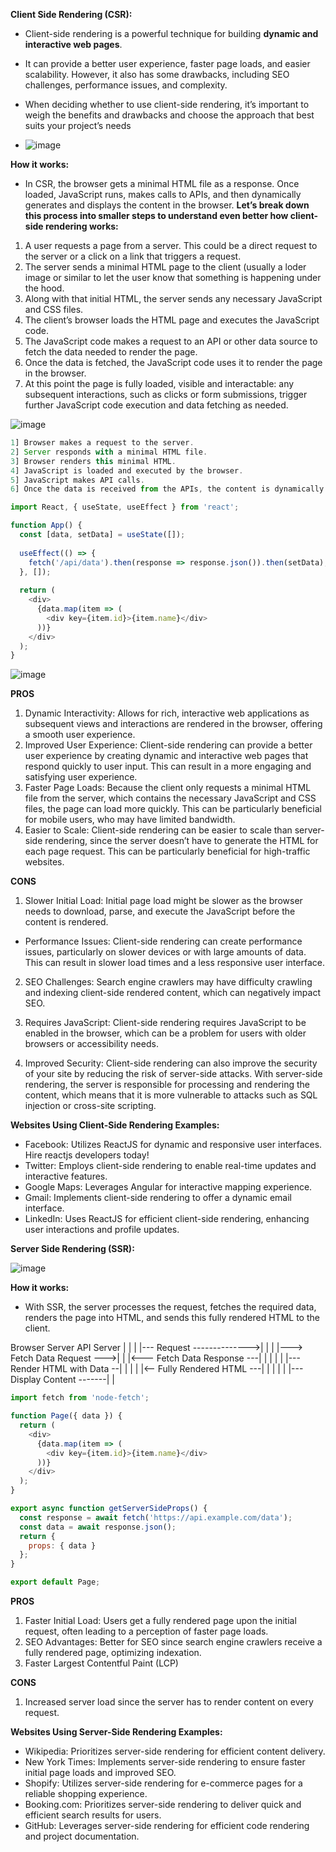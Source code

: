 **Client Side Rendering (CSR):**

- Client-side rendering is a powerful technique for building **dynamic and interactive web pages**.
- It can provide a better user experience, faster page loads, and easier scalability. However, it also has some drawbacks, including SEO challenges, performance issues, and complexity.
- When deciding whether to use client-side rendering, it’s important to weigh the benefits and drawbacks and choose the approach that best suits your project’s needs

- ![image](https://github.com/venkatdas/Interview_prep/assets/43024084/77a52f88-69ff-4eb7-9f91-7d0f671e08ba)


**How it works:** 
- In CSR, the browser gets a minimal HTML file as a response. Once loaded, JavaScript runs, makes calls to APIs, and then dynamically generates and displays the content in the browser.
**Let’s break down this process into smaller steps to understand even better how client-side rendering works:**

1) A user requests a page from a server. This could be a direct request to the server or a click on a link that triggers a request.
2) The server sends a minimal HTML page to the client (usually a loder image or similar to let the user know that something is happening under the hood.
3) Along with that initial HTML, the server sends any necessary JavaScript and CSS files.
4) The client’s browser loads the HTML page and executes the JavaScript code.
5) The JavaScript code makes a request to an API or other data source to fetch the data needed to render the page.
6) Once the data is fetched, the JavaScript code uses it to render the page in the browser.
7) At this point the page is fully loaded, visible and interactable: any subsequent interactions, such as clicks or form submissions, trigger further JavaScript code execution and data fetching as needed.


![image](https://github.com/venkatdas/Interview_prep/assets/43024084/449c18a0-2377-43ce-987a-83e43d17c5da)

```js
1] Browser makes a request to the server.
2] Server responds with a minimal HTML file.
3] Browser renders this minimal HTML.
4] JavaScript is loaded and executed by the browser.
5] JavaScript makes API calls.
6] Once the data is received from the APIs, the content is dynamically generated and rendered in the browser.
```


```js
import React, { useState, useEffect } from 'react';

function App() {
  const [data, setData] = useState([]);
  
  useEffect(() => {
    fetch('/api/data').then(response => response.json()).then(setData);
  }, []);
  
  return (
    <div>
      {data.map(item => (
        <div key={item.id}>{item.name}</div>
      ))}
    </div>
  );
}
```

![image](https://github.com/venkatdas/Interview_prep/assets/43024084/d335304a-f373-4a76-80dd-a7e46dcd1f4a)

**PROS**

1. Dynamic Interactivity: Allows for rich, interactive web applications as subsequent views and interactions are rendered in the browser, offering a smooth user experience.
2. Improved User Experience: Client-side rendering can provide a better user experience by creating dynamic and interactive web pages that respond quickly to user input. This can result in a more engaging and satisfying user experience.
3. Faster Page Loads: Because the client only requests a minimal HTML file from the server, which contains the necessary JavaScript and CSS files, the page can load more quickly. This can be particularly beneficial for mobile users, who may have limited bandwidth.
4. Easier to Scale: Client-side rendering can be easier to scale than server-side rendering, since the server doesn’t have to generate the HTML for each page request. This can be particularly beneficial for high-traffic websites.


**CONS**

1. Slower Initial Load: Initial page load might be slower as the browser needs to download, parse, and execute the JavaScript before the content is rendered.
  - Performance Issues: Client-side rendering can create performance issues, particularly on slower devices or with large amounts of data. This can result in slower load times and a less responsive user interface.

2. SEO Challenges: Search engine crawlers may have difficulty crawling and indexing client-side rendered content, which can negatively impact SEO.

3. Requires JavaScript: Client-side rendering requires JavaScript to be enabled in the browser, which can be a problem for users with older browsers or accessibility needs.

4. Improved Security: Client-side rendering can also improve the security of your site by reducing the risk of server-side attacks. With server-side rendering, the server is responsible for processing and rendering the content, which means that it is more vulnerable to attacks such as SQL injection or cross-site scripting.


**Websites Using Client-Side Rendering Examples:**

- Facebook: Utilizes ReactJS for dynamic and responsive user interfaces. Hire reactjs developers today!
- Twitter: Employs client-side rendering to enable real-time updates and interactive features.
- Google Maps: Leverages Angular for interactive mapping experience.
- Gmail: Implements client-side rendering to offer a dynamic email interface.
- LinkedIn: Uses ReactJS for efficient client-side rendering, enhancing user interactions and profile updates.

**Server Side Rendering (SSR):**


![image](https://github.com/venkatdas/Interview_prep/assets/43024084/51989f9c-62af-4220-90ef-e542328b17f5)

**How it works:**

- With SSR, the server processes the request, fetches the required data, renders the page into HTML, and sends this fully rendered HTML to the client.



 Browser                      Server                     API Server
    |                           |                            |
    |--- Request -------------->|                            |
    |                           |---> Fetch Data Request --->|
    |                           |<--- Fetch Data Response ---|
    |                           |                            |
    |                           |--- Render HTML with Data --|
    |                           |                            |
    |<-- Fully Rendered HTML ---|                            |
    |                           |                            |
    |--- Display Content -------|                            |




```js
import fetch from 'node-fetch';

function Page({ data }) {
  return (
    <div>
      {data.map(item => (
        <div key={item.id}>{item.name}</div>
      ))}
    </div>
  );
}

export async function getServerSideProps() {
  const response = await fetch('https://api.example.com/data');
  const data = await response.json();
  return {
    props: { data }
  };
}

export default Page;
```

**PROS**

1. Faster Initial Load: Users get a fully rendered page upon the initial request, often leading to a perception of faster page loads.
2. SEO Advantages: Better for SEO since search engine crawlers receive a fully rendered page, optimizing indexation.
3. Faster Largest Contentful Paint (LCP)


**CONS**

1. Increased server load since the server has to render content on every request.


**Websites Using Server-Side Rendering Examples:**

- Wikipedia: Prioritizes server-side rendering for efficient content delivery.
- New York Times: Implements server-side rendering to ensure faster initial page loads and improved SEO.
- Shopify: Utilizes server-side rendering for e-commerce pages for a reliable shopping experience.
- Booking.com: Prioritizes server-side rendering to deliver quick and efficient search results for users.
- GitHub: Leverages server-side rendering for efficient code rendering and project documentation.
